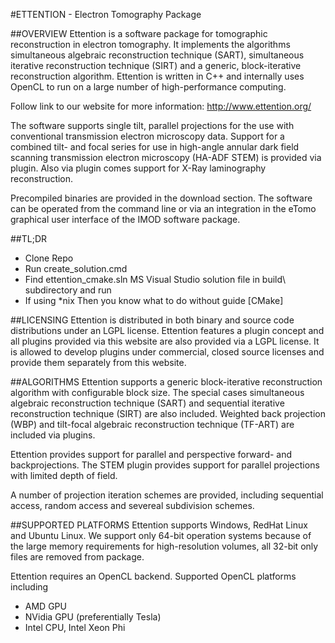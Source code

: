 #ETTENTION - Electron Tomography Package

##OVERVIEW
Ettention is a software package for tomographic reconstruction in electron tomography. It implements the algorithms simultaneous algebraic reconstruction technique (SART), simultaneous iterative reconstruction technique (SIRT) and a generic, block-iterative reconstruction algorithm. Ettention is written in C++ and internally uses OpenCL to run on a large number of high-performance computing.

Follow link to our website for more information: http://www.ettention.org/

The software supports single tilt, parallel projections for the use with conventional transmission electron microscopy data. Support for a combined tilt- and focal series for use in high-angle annular dark field scanning transmission electron microscopy (HA-ADF STEM) is provided via plugin. Also via plugin comes support for X-Ray laminography reconstruction.

Precompiled binaries are provided in the download section. The software can be operated from the command line or via an integration in the eTomo graphical user interface of the IMOD software package.

##TL;DR
* Clone Repo
* Run create_solution.cmd
* Find ettention_cmake.sln MS Visual Studio solution file in build\ subdirectory and run
* If using *nix Then you know what to do without guide [CMake]

##LICENSING
Ettention is distributed in both binary and source code distributions under an LGPL license. Ettention features a plugin concept and all plugins provided via this website are also provided via a LGPL license. It is allowed to develop plugins under commercial, closed source licenses and provide them separately from this website.

##ALGORITHMS
Ettention supports a generic block-iterative reconstruction algorithm with configurable block size. The special cases simultaneous algebraic reconstruction technique (SART) and sequential iterative reconstruction technique (SIRT) are also included. Weighted back projection (WBP) and tilt-focal algebraic reconstruction technique (TF-ART) are included via plugins.

Ettention provides support for parallel and perspective forward- and backprojections. The STEM plugin provides support for parallel projections with limited depth of field.

A number of projection iteration schemes are provided, including sequential access, random access and severeal subdivision schemes.

##SUPPORTED PLATFORMS
Ettention supports Windows, RedHat Linux and Ubuntu Linux. We support only 64-bit operation systems because of the large memory requirements for high-resolution volumes, all 32-bit only files are removed from package.

Ettention requires an OpenCL backend. Supported OpenCL platforms including

* AMD GPU
* NVidia GPU (preferentially Tesla)
* Intel CPU, Intel Xeon Phi

